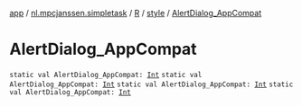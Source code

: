 [app](../../../index.md) / [nl.mpcjanssen.simpletask](../../index.md) / [R](../index.md) / [style](index.md) / [AlertDialog_AppCompat](.)

# AlertDialog_AppCompat

`static val AlertDialog_AppCompat: `[`Int`](https://kotlinlang.org/api/latest/jvm/stdlib/kotlin/-int/index.html)
`static val AlertDialog_AppCompat: `[`Int`](https://kotlinlang.org/api/latest/jvm/stdlib/kotlin/-int/index.html)
`static val AlertDialog_AppCompat: `[`Int`](https://kotlinlang.org/api/latest/jvm/stdlib/kotlin/-int/index.html)
`static val AlertDialog_AppCompat: `[`Int`](https://kotlinlang.org/api/latest/jvm/stdlib/kotlin/-int/index.html)